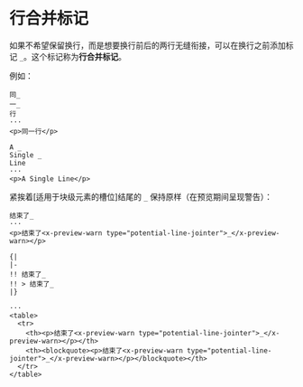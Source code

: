 # 行合并标记

如果不希望保留换行，而是想要换行前后的两行无缝衔接，可以在换行之前添加标<wbr />
记 `_`。这个标记称为**行合并标记**。

例如：

```example
同_
一_
行
···
<p>同一行</p>
```

```example
A _
Single _
Line
···
<p>A Single Line</p>
```

紧挨着[适用于块级元素的槽位]结尾的 `_` 保持原样（在预览期间呈现警告）：

```example
结束了_
···
<p>结束了<x-preview-warn type="potential-line-jointer">_</x-preview-warn></p>
```

```example
{|
|-
!! 结束了_
!! > 结束了_
|}

···
<table>
  <tr>
    <th><p>结束了<x-preview-warn type="potential-line-jointer">_</x-preview-warn></p></th>
    <th><blockquote><p>结束了<x-preview-warn type="potential-line-jointer">_</x-preview-warn></p></blockquote></th>
  </tr>
</table>
```
